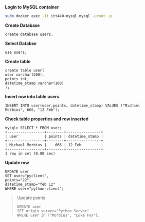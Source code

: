 **Login to MySQL container**

```bash
sudo docker exec -it itt440-mysql mysql -uroot -p
```

**Create Database**

```mysql
create database users;
```

**Select Databse**
```mysql
use users;
```

**Create table**
```mysql
create table user(
user varchar(200),
points int,
datetime_stamp varchar(100)
);
```

**Insert row into table users**
```mysql
INSERT INTO user(user,points, datetime_stamp) VALUES ("Michael Morbius", 666, "12 Feb");
```

**Check table properties and row inserted**
```mysql
mysql> SELECT * FROM user;
+-----------------+--------+----------------+
| user            | points | datetime_stamp |
+-----------------+--------+----------------+
| Michael Morbius |    666 | 12 Feb         |
+-----------------+--------+----------------+
1 row in set (0.00 sec)

```

**Update row**
```mysql
UPDATE user 
SET user="pyclient", 
points="22",
datetime_stamp="feb 12" 
WHERE user="python-client";
```

> Update points
> ```mysql
> UPDATE user 
> SET origin_server="Python Server" 
> WHERE user in ("Morbius", "Luke Fox");
> ```